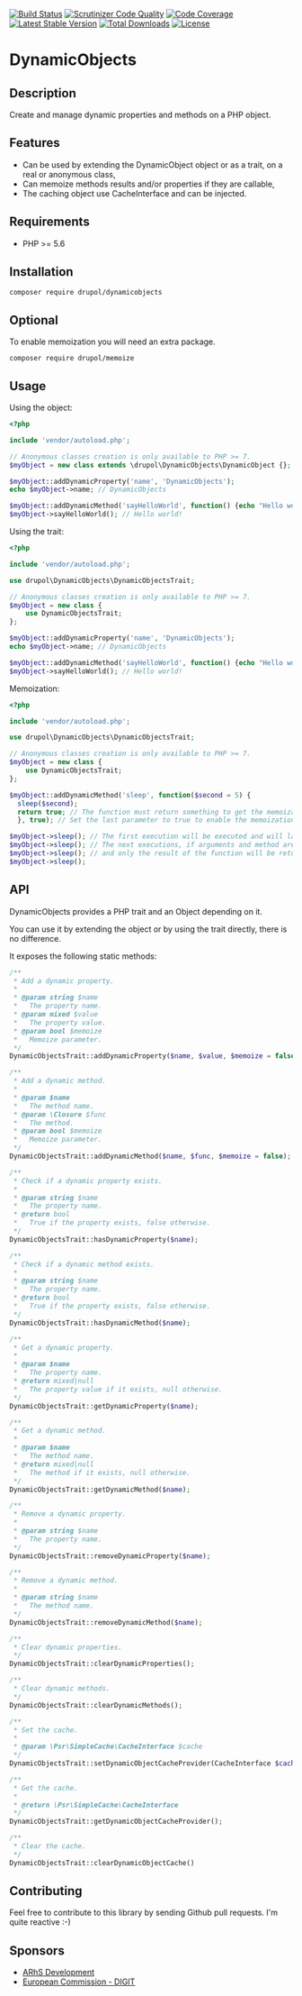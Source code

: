 [![Build Status](https://www.travis-ci.org/drupol/dynamicobjects.svg?branch=master)](https://www.travis-ci.org/drupol/dynamicobjects)
[![Scrutinizer Code Quality](https://scrutinizer-ci.com/g/drupol/dynamicobjects/badges/quality-score.png?b=master)](https://scrutinizer-ci.com/g/drupol/dynamicobjects/?branch=master)
[![Code Coverage](https://scrutinizer-ci.com/g/drupol/dynamicobjects/badges/coverage.png?b=master)](https://scrutinizer-ci.com/g/drupol/dynamicobjects/?branch=master)
[![Latest Stable Version](https://poser.pugx.org/drupol/dynamicobjects/v/stable)](https://packagist.org/packages/drupol/dynamicobjects)
[![Total Downloads](https://poser.pugx.org/drupol/dynamicobjects/downloads)](https://packagist.org/packages/drupol/dynamicobjects)
[![License](https://poser.pugx.org/drupol/dynamicobjects/license)](https://packagist.org/packages/drupol/dynamicobjects)

# DynamicObjects

## Description

Create and manage dynamic properties and methods on a PHP object.

## Features

* Can be used by extending the DynamicObject object or as a trait, on a real or anonymous class,
* Can memoize methods results and/or properties if they are callable,
* The caching object use CacheInterface and can be injected.

## Requirements

* PHP >= 5.6

## Installation

`composer require drupol/dynamicobjects`

## Optional

To enable memoization you will need an extra package.

`composer require drupol/memoize`

## Usage

Using the object:

```php
<?php

include 'vendor/autoload.php';

// Anonymous classes creation is only available to PHP >= 7.
$myObject = new class extends \drupol\DynamicObjects\DynamicObject {};

$myObject::addDynamicProperty('name', 'DynamicObjects');
echo $myObject->name; // DynamicObjects

$myObject::addDynamicMethod('sayHelloWorld', function() {echo "Hello world!";});
$myObject->sayHelloWorld(); // Hello world!
```

Using the trait:

```php
<?php

include 'vendor/autoload.php';

use drupol\DynamicObjects\DynamicObjectsTrait;

// Anonymous classes creation is only available to PHP >= 7.
$myObject = new class {
    use DynamicObjectsTrait;
};

$myObject::addDynamicProperty('name', 'DynamicObjects');
echo $myObject->name; // DynamicObjects

$myObject::addDynamicMethod('sayHelloWorld', function() {echo "Hello world!";});
$myObject->sayHelloWorld(); // Hello world!
```

Memoization:

```php
<?php

include 'vendor/autoload.php';

use drupol\DynamicObjects\DynamicObjectsTrait;

// Anonymous classes creation is only available to PHP >= 7.
$myObject = new class {
    use DynamicObjectsTrait;
};

$myObject::addDynamicMethod('sleep', function($second = 5) {
  sleep($second);
  return true; // The function must return something to get the memoization working.
  }, true); // Set the last parameter to true to enable the memoization.

$myObject->sleep(); // The first execution will be executed and will last 5 seconds.
$myObject->sleep(); // The next executions, if arguments and method are the same will not be executed
$myObject->sleep(); // and only the result of the function will be returned.
$myObject->sleep();
```

## API

DynamicObjects provides a PHP trait and an Object depending on it.

You can use it by extending the object or by using the trait directly, there is no difference.

It exposes the following static methods:

```php
/**
 * Add a dynamic property.
 *
 * @param string $name
 *   The property name.
 * @param mixed $value
 *   The property value.
 * @param bool $memoize
 *   Memoize parameter.
 */
DynamicObjectsTrait::addDynamicProperty($name, $value, $memoize = false);
```
```php
/**
 * Add a dynamic method.
 *
 * @param $name
 *   The method name.
 * @param \Closure $func
 *   The method.
 * @param bool $memoize
 *   Memoize parameter.
 */
DynamicObjectsTrait::addDynamicMethod($name, $func, $memoize = false);
```
```php
/**
 * Check if a dynamic property exists.
 *
 * @param string $name
 *   The property name.
 * @return bool
 *   True if the property exists, false otherwise.
 */
DynamicObjectsTrait::hasDynamicProperty($name);
```
```php
/**
 * Check if a dynamic method exists.
 *
 * @param string $name
 *   The property name.
 * @return bool
 *   True if the property exists, false otherwise.
 */
DynamicObjectsTrait::hasDynamicMethod($name);
```
```php
/**
 * Get a dynamic property.
 *
 * @param $name
 *   The property name.
 * @return mixed|null
 *   The property value if it exists, null otherwise.
 */
DynamicObjectsTrait::getDynamicProperty($name);
```
```php
/**
 * Get a dynamic method.
 *
 * @param $name
 *   The method name.
 * @return mixed|null
 *   The method if it exists, null otherwise.
 */
DynamicObjectsTrait::getDynamicMethod($name);
```
```php
/**
 * Remove a dynamic property.
 *
 * @param string $name
 *   The property name.
 */
DynamicObjectsTrait::removeDynamicProperty($name);
```
```php
/**
 * Remove a dynamic method.
 *
 * @param string $name
 *   The method name.
 */
DynamicObjectsTrait::removeDynamicMethod($name);
```
```php
/**
 * Clear dynamic properties.
 */
DynamicObjectsTrait::clearDynamicProperties();
```
```php
/**
 * Clear dynamic methods.
 */
DynamicObjectsTrait::clearDynamicMethods();
```
```php
/**
 * Set the cache.
 *
 * @param \Psr\SimpleCache\CacheInterface $cache
 */
DynamicObjectsTrait::setDynamicObjectCacheProvider(CacheInterface $cache);
```
```php
/**
 * Get the cache.
 *
 * @return \Psr\SimpleCache\CacheInterface
 */
DynamicObjectsTrait::getDynamicObjectCacheProvider();
```
```php
/**
 * Clear the cache.
 */
DynamicObjectsTrait::clearDynamicObjectCache()
```


## Contributing

Feel free to contribute to this library by sending Github pull requests. I'm quite reactive :-)

## Sponsors

* [ARhS Development](https://www.arhs-group.com)
* [European Commission - DIGIT](https://github.com/ec-europa)
